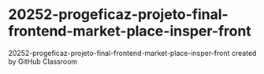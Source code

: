 # 20252-progeficaz-projeto-final-frontend-market-place-insper-front
20252-progeficaz-projeto-final-frontend-market-place-insper-front created by GitHub Classroom
